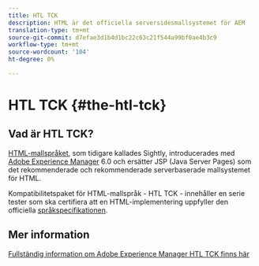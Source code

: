 ```yaml
---
title: HTL TCK
description: HTML är det officiella serversidesmallsystemet för AEM
translation-type: tm+mt
source-git-commit: d7efae3d1b4d1bc22c63c21f544a99bf0ae4b3c9
workflow-type: tm+mt
source-wordcount: '104'
ht-degree: 0%

---
```



# HTL TCK {#the-htl-tck}

## Vad är HTL TCK?

[HTML-mallspråket](overview.md), som tidigare kallades Sightly, introducerades med [Adobe Experience Manager](http://www.adobe.com/solutions/web-experience-management.html) 6.0 och ersätter JSP (Java Server Pages) som det rekommenderade och rekommenderade serverbaserade mallsystemet för HTML.

Kompatibilitetspaket för HTML-mallspråk - HTL TCK - innehåller en serie tester som ska certifiera att en HTML-implementering uppfyller den officiella [språkspecifikationen](https://github.com/adobe/htl-spec).

## Mer information

[Fullständig information om Adobe Experience Manager HTL TCK finns här](https://github.com/adobe/htl-tck)
